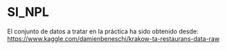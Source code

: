 # SI_NPL

El conjunto de datos a tratar en la práctica ha sido obtenido desde: https://www.kaggle.com/damienbeneschi/krakow-ta-restaurans-data-raw

